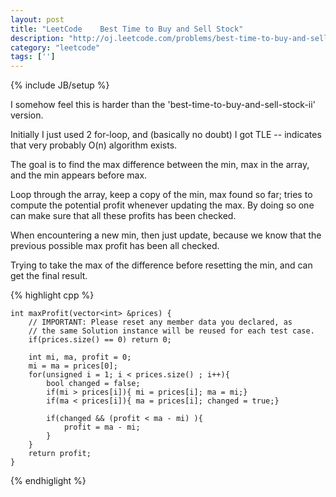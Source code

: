 ```yaml
---
layout: post
title: "LeetCode    Best Time to Buy and Sell Stock"
description: "http://oj.leetcode.com/problems/best-time-to-buy-and-sell-stock/"
category: "leetcode"
tags: ['']
---
```

{% include JB/setup %}

I somehow feel this is harder than the 'best-time-to-buy-and-sell-stock-ii' version.

Initially I just used 2 for-loop, and (basically no doubt) I got TLE -- indicates that 
very probably O(n) algorithm exists.

The goal is to find the max difference between the min, max in the array, and the min 
appears before max.

Loop through the array, keep a copy of the min, max found so far; tries to compute the
potential profit whenever updating the max. By doing so one can make sure that all these
profits has been checked.

When encountering a new min, then just update, because we know that the previous possible
max profit has been all checked.

Trying to take the max of the difference before resetting the min, and can get the final
result.

{% highlight cpp %}

    int maxProfit(vector<int> &prices) {
        // IMPORTANT: Please reset any member data you declared, as
        // the same Solution instance will be reused for each test case.
        if(prices.size() == 0) return 0;
        
        int mi, ma, profit = 0;
        mi = ma = prices[0];
        for(unsigned i = 1; i < prices.size() ; i++){
            bool changed = false;
            if(mi > prices[i]){ mi = prices[i]; ma = mi;}
            if(ma < prices[i]){ ma = prices[i]; changed = true;}
            
            if(changed && (profit < ma - mi) ){
                profit = ma - mi;
            }
        }
        return profit;
    }

{% endhiglight %}
